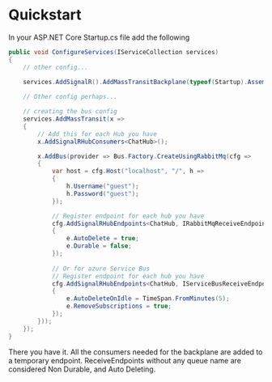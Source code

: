 # Quickstart

In your ASP.NET Core Startup.cs file add the following

```csharp
public void ConfigureServices(IServiceCollection services)
{
    // other config...
    
    services.AddSignalR().AddMassTransitBackplane(typeof(Startup).Assembly); // This is the first important line

    // Other config perhaps...

    // creating the bus config
    services.AddMassTransit(x =>
    {
        // Add this for each Hub you have
        x.AddSignalRHubConsumers<ChatHub>();

        x.AddBus(provider => Bus.Factory.CreateUsingRabbitMq(cfg =>
        {
            var host = cfg.Host("localhost", "/", h =>
            {
                h.Username("guest");
                h.Password("guest");
            });

            // Register endpoint for each hub you have
            cfg.AddSignalRHubEndpoints<ChatHub, IRabbitMqReceiveEndpointConfigurator>(provider, host, e =>
            {
                e.AutoDelete = true;
                e.Durable = false;
            });
            
            // Or for azure Service Bus
            // Register endpoint for each hub you have
            cfg.AddSignalRHubEndpoints<ChatHub, IServiceBusReceiveEndpointConfigurator>(provider, host, e =>
            {
                e.AutoDeleteOnIdle = TimeSpan.FromMinutes(5);
                e.RemoveSubscriptions = true;
            });
        }));
    });
}
```

There you have it. All the consumers needed for the backplane are added to a temporary endpoint. ReceiveEndpoints without any queue name are considered Non Durable, and Auto Deleting.